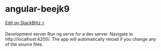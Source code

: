 # angular-beejk9

[Edit on StackBlitz ⚡️](https://stackblitz.com/edit/angular-beejk9)

Development server
Run ng serve for a dev server. Navigate to http://localhost:4200/. The app will automatically reload if you change any of the source files.
